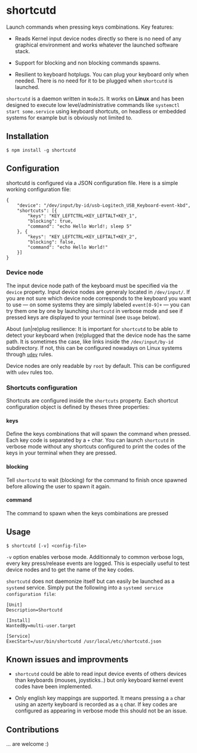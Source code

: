 shortcutd
=========

Launch commands when pressing keys combinations. Key features:

-   Reads Kernel input device nodes directly so there is no need of any
    graphical environment and works whatever the launched software
    stack.

-   Support for blocking and non blocking commands spawns.

-   Resilient to keyboard hotplugs. You can plug your keyboard only when
    needed. There is no need for it to be plugged when `shortcutd` is
    launched.

`shortcutd` is a daemon written in `NodeJS`. It works on **Linux** and
has been designed to execute low level/administrative commands like
`systemctl start some.service` using keyboard shortcuts, on headless or
embedded systems for example but is obviously not limited to.

Installation
------------

    $ npm install -g shortcutd

Configuration
-------------

shortcutd is configured via a JSON configuration file. Here is a simple
working configuration file:

    {
        "device": "/dev/input/by-id/usb-Logitech_USB_Keyboard-event-kbd",
        "shortcuts": [{
            "keys": "KEY_LEFTCTRL+KEY_LEFTALT+KEY_1",
            "blocking": true,
            "command": "echo Hello World!; sleep 5" 
        }, {
            "keys": "KEY_LEFTCTRL+KEY_LEFTALT+KEY_2",
            "blocking": false,
            "command": "echo Hello World!"
        }]
    }

### Device node

The input device node path of the keyboard must be specified via the
`device` property. Input device nodes are generaly located in
`/dev/input/`. If you are not sure which device node corresponds to the
keyboard you want to use — on some systems they are simply labeled
`event[0-9]+` — you can try them one by one by launching `shortcutd` in
verbose mode and see if pressed keys are displayed to your terminal (see
`Usage` below).

About (un|re)plug resilience: It is important for `shortcutd` to be able
to detect your keyboard when (re)plugged that the device node has the
same path. It is sometimes the case, like links inside the
`/dev/input/by-id` subdirectory. If not, this can be configured nowadays
on Linux systems through [`udev`](https://en.wikipedia.org/wiki/Udev)
rules.

Device nodes are only readable by `root` by default. This can be
configured with `udev` rules too.

### Shortcuts configuration

Shortcuts are configured inside the `shortcuts` property. Each shortcut
configuration object is defined by theses three properties:

#### keys

Define the keys combinations that will spawn the command when pressed.  Each
key code is separated by a `+` char. You can launch `shortcutd` in verbose mode
without any shortcuts configured to print the codes of the keys in your
terminal when they are pressed.

#### blocking

Tell `shortcutd` to wait (blocking) for the command to finish once
spawned before allowing the user to spawn it again.

#### command

The command to spawn when the keys combinations are pressed

Usage
-----

    $ shortcutd [-v] <config-file>

`-v` option enables verbose mode. Additionnaly to common verbose logs,
every key press/release events are logged. This is especially useful
to test device nodes and to get the name of the key codes.

`shortcutd` does not daemonize itself but can easily be launched as a `systemd`
service. Simply put the following into a `systemd service configuration file`: 

    [Unit]
    Description=Shortcutd

    [Install]
    WantedBy=multi-user.target

    [Service]
    ExecStart=/usr/bin/shortcutd /usr/local/etc/shortcutd.json

Known issues and improvments
----------------------------

-   `shortcutd` could be able to read input device events of others
    devices than keyboards (mouses, joysticks..) but only keyboard
    kernel event codes have been implemented.

-   Only english key mappings are supported. It means pressing a `a`
    char using an azerty keyboard is recorded as a `q` char. If key
    codes are configured as appearing in verbose mode this should not be
    an issue.

Contributions
-------------

... are welcome :)
